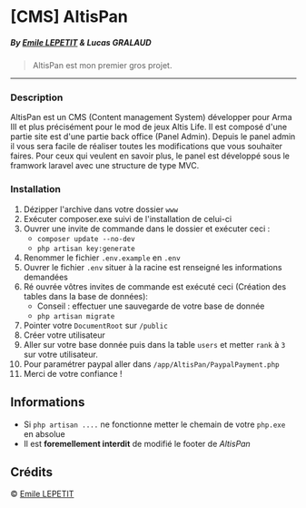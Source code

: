 # [CMS] AltisPan
##### By [Emile LEPETIT](http://emile-lepetit.fr) & Lucas GRALAUD
> AltisPan est mon premier gros projet.
---

### Description
AltisPan est un CMS (Content management System) développer pour Arma III et plus précisément pour le mod de jeux Altis Life. Il est composé d'une partie site est d'une partie back office (Panel Admin). Depuis le panel admin il vous sera facile de réaliser toutes les modifications que vous souhaiter faires. Pour ceux qui veulent en savoir plus, le panel est développé sous le framwork laravel avec une structure de type MVC.

### Installation
1. Dézipper l'archive dans votre dossier `www`
2. Exécuter composer.exe suivi de l'installation de celui-ci
3. Ouvrer une invite de commande dans le dossier et exécuter ceci :
    - `composer update --no-dev`
    - `php artisan key:generate`
4. Renommer le fichier `.env.example` en `.env`
5. Ouvrer le fichier `.env` situer à la racine est renseigné les informations demandées
6. Ré ouvrée vôtres invites de commande est exécuté ceci (Création des tables dans la base de données):
   - Conseil : effectuer une sauvegarde de votre base de donnée
   - `php artisan migrate`
7. Pointer votre `DocumentRoot` sur `/public`
8. Créer votre utilisateur
9. Aller sur votre base donnée puis dans la table `users` et metter `rank` à `3` sur votre utilisateur.
10. Pour paramétrer paypal aller dans `/app/AltisPan/PaypalPayment.php`
11. Merci de votre confiance !

## Informations
* Si `php artisan ....` ne fonctionne metter le chemain de votre `php.exe` en absolue
* Il est **foremellement interdit** de modifié le footer de _AltisPan_

## Crédits
&copy; [Emile LEPETIT](http://emile-lepetit.fr)